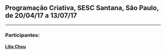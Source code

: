 ## Programação Criativa, SESC Santana, São Paulo, de 20/04/17 a 13/07/17
<hr>

### Participantes:

#### [Lilia Chou](cursos/cursos/santana/participantes/lilia)


